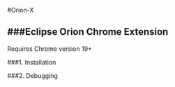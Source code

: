 #Orion-X

###Eclipse Orion Chrome Extension
---
Requires Chrome version 19+

###1. Installation

###2. Debugging